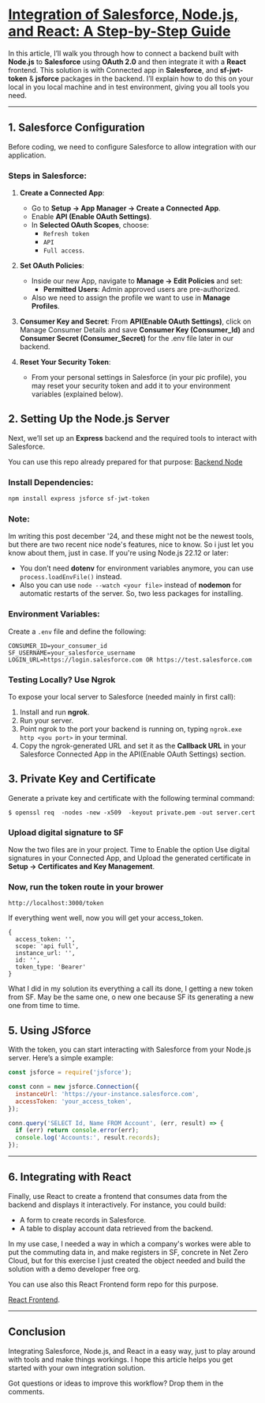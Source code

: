 # [Integration of Salesforce, Node.js, and React: A Step-by-Step Guide](https://dev.to/javiernicolasadan/integration-of-salesforce-nodejs-and-react-a-step-by-step-guide-5d25/edit)

In this article, I’ll walk you through how to connect a backend built with **Node.js** to **Salesforce** using **OAuth 2.0** and then integrate it with a **React** frontend. This solution is with Connected app in **Salesforce**, and  **sf-jwt-token** & **jsforce** packages in the backend.
I’ll explain how to do this on your local in you local machine and in test environment, giving you all tools you need.

---

## **1. Salesforce Configuration**
Before coding, we need to configure Salesforce to allow integration with our application.

### **Steps in Salesforce:**
1. **Create a Connected App**:
   - Go to **Setup → App Manager → Create a Connected App**.
   - Enable **API (Enable OAuth Settings)**.
   - In **Selected OAuth Scopes**, choose:
     - `Refresh token`
     - `API`
     - `Full access`.

2. **Set OAuth Policies**:
   - Inside our new App, navigate to **Manage → Edit Policies** 
 and set:
     - **Permitted Users**: Admin approved users are pre-authorized.
   - Also we need to assign the profile we want to use in **Manage Profiles**.

3. **Consumer Key and Secret**:
From **API(Enable OAuth Settings)**, click on Manage Consumer Details and save **Consumer Key (Consumer_Id)** and **Consumer Secret (Consumer_Secret)** for the .env file later in our backend. 

4. **Reset Your Security Token**:
   - From your personal settings in Salesforce (in your pic profile), you may reset your security token and add it to your environment variables (explained below).



## **2. Setting Up the Node.js Server**
Next, we’ll set up an **Express** backend and the required tools to interact with Salesforce.

You can use this repo already prepared for that purpose:
[Backend Node](https://github.com/javiernicolasadan/Backend_Node_SF/)

### **Install Dependencies:**
```bash
npm install express jsforce sf-jwt-token
```

### **Note**:
Im writing this post december '24, and these might not be the newest tools, but there are two recent nice node's features, nice to know. So i just let you know about them, just in case.
If you're using Node.js 22.12 or later:
- You don’t need **dotenv** for environment variables anymore, you can use `process.loadEnvFile()` instead.
- Also you can use `node --watch <your file>` instead of **nodemon** for automatic restarts of the server.
So, two less packages for installing.


### **Environment Variables**:
Create a `.env` file and define the following:
```plaintext
CONSUMER_ID=your_consumer_id
SF_USERNAME=your_salesforce_username
LOGIN_URL=https://login.salesforce.com OR https://test.salesforce.com
```

### **Testing Locally? Use Ngrok**
To expose your local server to Salesforce (needed mainly in first call):
1. Install and run **ngrok**.
2. Run your server.
3. Point ngrok to the port your backend is running on, typing `ngrok.exe http <you port>` in your terminal.
4. Copy the ngrok-generated URL and set it as the **Callback URL** in your Salesforce Connected App in the API(Enable OAuth Settings) section.

## **3. Private Key and Certificate**
Generate a private key and certificate with the following terminal command:
```
$ openssl req  -nodes -new -x509  -keyout private.pem -out server.cert
```
### **Upload digital signature to SF**
Now the two files are in your project. Time to Enable the option  Use digital signatures in your Connected App, and Upload the generated certificate in **Setup → Certificates and Key Management**.

### Now, run the token route in your brower 

```
http://localhost:3000/token
```
If everything went well, now you will get your access_token.

```
{
  access_token: '',
  scope: 'api full',
  instance_url: '',
  id: '',
  token_type: 'Bearer'
}
```
What I did in my solution its everything a call its done, I getting a new token from SF. May be the same one, o new one because SF its generating a new one from time to time.

## **5. Using JSforce**
With the token, you can start interacting with Salesforce from your Node.js server. Here’s a simple example:

```javascript
const jsforce = require('jsforce');

const conn = new jsforce.Connection({
  instanceUrl: 'https://your-instance.salesforce.com',
  accessToken: 'your_access_token',
});

conn.query('SELECT Id, Name FROM Account', (err, result) => {
  if (err) return console.error(err);
  console.log('Accounts:', result.records);
});
```
 
---

## **6. Integrating with React**
Finally, use React to create a frontend that consumes data from the backend and displays it interactively. For instance, you could build:
- A form to create records in Salesforce.
- A table to display account data retrieved from the backend.

In my use case, I needed a way in which a company's workes were able to put the commuting data in, and make registers in SF, concrete in Net Zero Cloud, but for this exercise I just created the object needed and build the solution with a demo developer free org.

You can use also this React Frontend form repo for this purpose.

[React Frontend](https://github.com/javiernicolasadan/Frontend_React_SF).

---

## **Conclusion**
Integrating Salesforce, Node.js, and React in a easy way, just to play around with tools and make things workings.
I hope this article helps you get started with your own integration solution.

Got questions or ideas to improve this workflow? Drop them in the comments.
